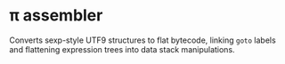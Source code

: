 # π assembler
Converts sexp-style UTF9 structures to flat bytecode, linking `goto` labels and flattening expression trees into data stack manipulations.
